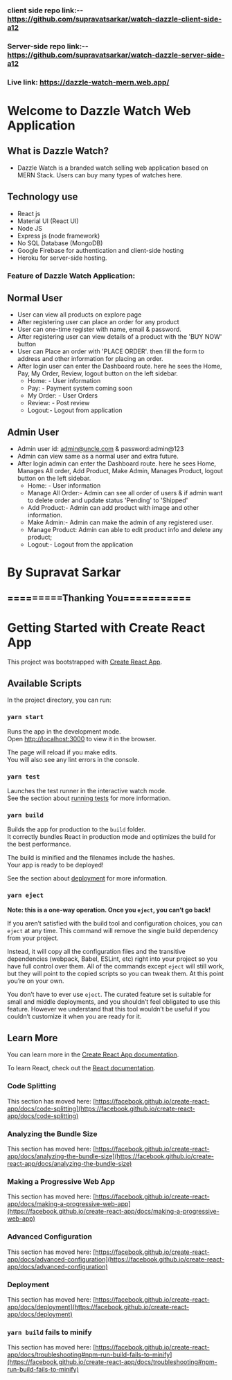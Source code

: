 ### client side repo link:-- https://github.com/supravatsarkar/watch-dazzle-client-side-a12

### Server-side repo link:-- https://github.com/supravatsarkar/watch-dazzle-server-side-a12

### Live link: https://dazzle-watch-mern.web.app/

# Welcome to Dazzle Watch Web Application
## What is Dazzle Watch?
 * Dazzle Watch is a branded watch selling web application based on MERN Stack. Users can buy many types of watches here. 
## Technology use
* React js
* Material UI (React UI)
* Node JS
* Express js (node framework)
* No SQL Database (MongoDB)
* Google Firebase for authentication and client-side hosting 
* Heroku for server-side hosting.


### Feature of Dazzle Watch Application:

 ## Normal User
 * User can view all products on explore page
 * After registering user can place an order for any product
 * User can one-time register with name, email & password.
 * After registering user can view details of a product with the 'BUY NOW' button
 * User can Place an order with 'PLACE ORDER'. then fill the form to address and other information for placing an order. 
 * After login user can enter the Dashboard route. here he sees the Home, Pay, My Order, Review, logout button on the left sidebar.
    - Home: - User information
    - Pay: - Payment system coming soon
    - My Order: - User Orders
    - Review: - Post review
    - Logout:- Logout from application
 
## Admin User
* Admin user id: admin@uncle.com & password:admin@123
* Admin can view same as a normal user and extra future.
* After login admin can enter the Dashboard route. here he sees Home, Manages All order, Add Product, Make Admin, Manages Product, logout button on the left sidebar.
    - Home: - User information
    - Manage All Order:- Admin can see all order of users & if admin want to delete order and update status 'Pending' to 'Shipped' 
    - Add Product:- Admin can add product with image and other information.
    - Make Admin:- Admin can make the admin of any registered user.
    - Manage Product: Admin can able to edit product info and delete any product;
    - Logout:- Logout from the application

 
 # By Supravat Sarkar
 
## =========Thanking You===========




# Getting Started with Create React App

This project was bootstrapped with [Create React App](https://github.com/facebook/create-react-app).

## Available Scripts

In the project directory, you can run:

### `yarn start`

Runs the app in the development mode.\
Open [http://localhost:3000](http://localhost:3000) to view it in the browser.

The page will reload if you make edits.\
You will also see any lint errors in the console.

### `yarn test`

Launches the test runner in the interactive watch mode.\
See the section about [running tests](https://facebook.github.io/create-react-app/docs/running-tests) for more information.

### `yarn build`

Builds the app for production to the `build` folder.\
It correctly bundles React in production mode and optimizes the build for the best performance.

The build is minified and the filenames include the hashes.\
Your app is ready to be deployed!

See the section about [deployment](https://facebook.github.io/create-react-app/docs/deployment) for more information.

### `yarn eject`

**Note: this is a one-way operation. Once you `eject`, you can’t go back!**

If you aren’t satisfied with the build tool and configuration choices, you can `eject` at any time. This command will remove the single build dependency from your project.

Instead, it will copy all the configuration files and the transitive dependencies (webpack, Babel, ESLint, etc) right into your project so you have full control over them. All of the commands except `eject` will still work, but they will point to the copied scripts so you can tweak them. At this point you’re on your own.

You don’t have to ever use `eject`. The curated feature set is suitable for small and middle deployments, and you shouldn’t feel obligated to use this feature. However we understand that this tool wouldn’t be useful if you couldn’t customize it when you are ready for it.

## Learn More

You can learn more in the [Create React App documentation](https://facebook.github.io/create-react-app/docs/getting-started).

To learn React, check out the [React documentation](https://reactjs.org/).

### Code Splitting

This section has moved here: [https://facebook.github.io/create-react-app/docs/code-splitting](https://facebook.github.io/create-react-app/docs/code-splitting)

### Analyzing the Bundle Size

This section has moved here: [https://facebook.github.io/create-react-app/docs/analyzing-the-bundle-size](https://facebook.github.io/create-react-app/docs/analyzing-the-bundle-size)

### Making a Progressive Web App

This section has moved here: [https://facebook.github.io/create-react-app/docs/making-a-progressive-web-app](https://facebook.github.io/create-react-app/docs/making-a-progressive-web-app)

### Advanced Configuration

This section has moved here: [https://facebook.github.io/create-react-app/docs/advanced-configuration](https://facebook.github.io/create-react-app/docs/advanced-configuration)

### Deployment

This section has moved here: [https://facebook.github.io/create-react-app/docs/deployment](https://facebook.github.io/create-react-app/docs/deployment)

### `yarn build` fails to minify

This section has moved here: [https://facebook.github.io/create-react-app/docs/troubleshooting#npm-run-build-fails-to-minify](https://facebook.github.io/create-react-app/docs/troubleshooting#npm-run-build-fails-to-minify)
